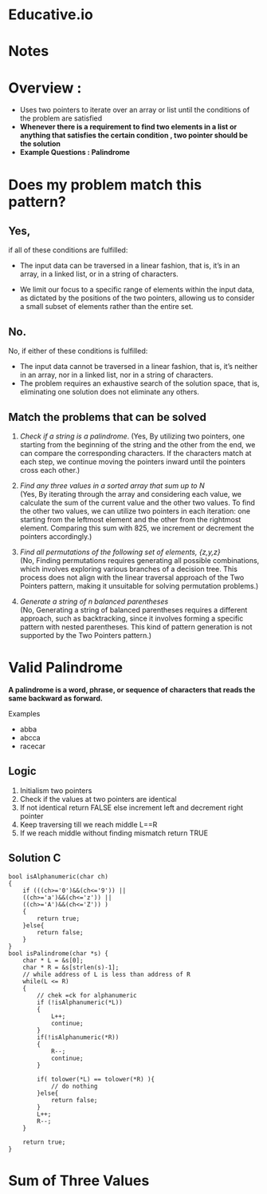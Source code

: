 # Educative.io
# Notes

# Overview : 
- Uses two pointers to iterate over an array or list until the conditions of the problem are satisfied    
- **Whenever there is a requirement to find two elements in a list or anything that satisfies the certain condition , two pointer should be the solution**    
- **Example Questions  : Palindrome**    

# Does my problem match this pattern?
## Yes, 
if all of these conditions are fulfilled:    
- The input data can be traversed in a linear fashion, that is, it’s in an array, in a linked list, or in a string of characters.    

- We limit our focus to a specific range of elements within the input data, as dictated by the positions of the two pointers, allowing us to consider a small subset of elements rather than the entire set.    

## No.
No, if either of these conditions is fulfilled:
- The input data cannot be traversed in a linear fashion, that is, it’s neither in an array, nor in a linked list, nor in a string of characters.    
- The problem requires an exhaustive search of the solution space, that is, eliminating one solution does not eliminate any others.    

## Match the problems that can be solved

1. *Check if a string is a palindrome*. 
(Yes, By utilizing two pointers, one starting from the beginning of the string and the other from the end, we can compare the corresponding characters. If the characters match at each step, we continue moving the pointers inward until the pointers cross each other.)    

2. *Find any three values in a sorted array that sum up to N*    
(Yes, By iterating through the array and considering each value, we calculate the sum of the current value and the other two values. To find the other two values, we can utilize two pointers in each iteration: one starting from the leftmost element and the other from the rightmost element. Comparing this sum with 825, we increment or decrement the pointers accordingly.)    

3. *Find all permutations of the following set of elements, {z,y,z}*    
(No, Finding permutations requires generating all possible combinations, which involves exploring various branches of a decision tree. This process does not align with the linear traversal approach of the Two Pointers pattern, making it unsuitable for solving permutation problems.)    

4. *Generate a string of n balanced parentheses*    
(No, Generating a string of balanced parentheses requires a different approach, such as backtracking, since it involves forming a specific pattern with nested parentheses. This kind of pattern generation is not supported by the Two Pointers pattern.)        

# Valid Palindrome 
**A palindrome is a word, phrase, or sequence of characters that reads the same backward as forward.**    

Examples 
- abba
- abcca
- racecar

## Logic 
1. Initialism two pointers     
2. Check if the values at two pointers are identical
3. If not identical return FALSE else increment left and decrement right pointer
4. Keep traversing till we reach middle L==R
5. If we reach middle without finding mismatch return TRUE    

## Solution C

```
bool isAlphanumeric(char ch)
{
    if (((ch>='0')&&(ch<='9')) || 
    ((ch>='a')&&(ch<='z')) || 
    ((ch>='A')&&(ch<='Z')) )
    {
        return true;
    }else{
        return false;
    }
}
bool isPalindrome(char *s) {
    char * L = &s[0];
    char * R = &s[strlen(s)-1];
    // while address of L is less than address of R
    while(L <= R)
    {
        // chek =ck for alphanumeric
        if (!isAlphanumeric(*L))
        {
            L++;
            continue;
        }
        if(!isAlphanumeric(*R))
        {
            R--;
            continue;
        }

        if( tolower(*L) == tolower(*R) ){
            // do nothing
        }else{
            return false;
        }
        L++;
        R--;
    }

    return true;
}
```

# Sum of Three Values



